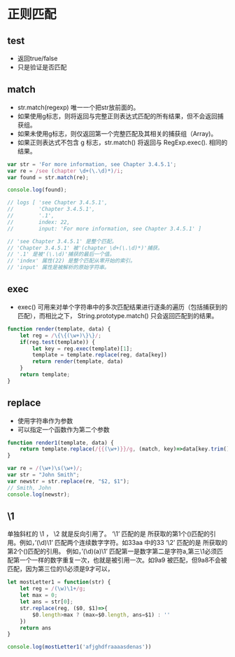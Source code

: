 # 正则匹配

## test

- 返回true/false
- 只是验证是否匹配

## match

- str.match(regexp) 唯一一个把str放前面的。
- 如果使用g标志，则将返回与完整正则表达式匹配的所有结果，但不会返回捕获组。
- 如果未使用g标志，则仅返回第一个完整匹配及其相关的捕获组（Array)。
- 如果正则表达式不包含 g 标志，str.match() 将返回与 RegExp.exec(). 相同的结果。

```js
var str = 'For more information, see Chapter 3.4.5.1';
var re = /see (chapter \d+(\.\d)*)/i;
var found = str.match(re);

console.log(found);

// logs [ 'see Chapter 3.4.5.1',
//        'Chapter 3.4.5.1',
//        '.1',
//        index: 22,
//        input: 'For more information, see Chapter 3.4.5.1' ]

// 'see Chapter 3.4.5.1' 是整个匹配。
// 'Chapter 3.4.5.1' 被'(chapter \d+(\.\d)*)'捕获。
// '.1' 是被'(\.\d)'捕获的最后一个值。
// 'index' 属性(22) 是整个匹配从零开始的索引。
// 'input' 属性是被解析的原始字符串。
```

## exec

- exec() 可用来对单个字符串中的多次匹配结果进行逐条的遍历（包括捕获到的匹配），而相比之下， String.prototype.match() 只会返回匹配到的结果。

```js
function render(template, data) {
    let reg = /\{\{(\w+)\}\}/;
    if(reg.test(template)) {
        let key = reg.exec(template)[1];
        template = template.replace(reg, data[key])
        return render(template, data)
    }
    return template;
}
```

## replace

- 使用字符串作为参数
- 可以指定一个函数作为第二个参数

```js
function render1(template, data) {
    return template.replace(/{{(\w+)}}/g, (match, key)=>data[key.trim()])
}
```

```js
var re = /(\w+)\s(\w+)/;
var str = "John Smith";
var newstr = str.replace(re, "$2, $1");
// Smith, John
console.log(newstr);
```

## \1

单独斜杠的 \1 ， \2 就是反向引用了。
‘\1’ 匹配的是 所获取的第1个()匹配的引用。例如，’(\d)\1’ 匹配两个连续数字字符。如33aa 中的33
‘\2’ 匹配的是 所获取的第2个()匹配的引用。
例如，’(\d)(a)\1’ 匹配第一是数字第二是字符a,第三\1必须匹配第一个一样的数字重复一次，也就是被引用一次。如9a9 被匹配，但9a8不会被匹配，因为第三位的\1必须是9才可以，

```js
let mostLetter1 = function(str) {
    let reg = /(\w)\1+/g;
    let max = 0;
    let ans = str[0];
    str.replace(reg, ($0, $1)=>{
        $0.length>max ? (max=$0.length, ans=$1) : ''
    })
    return ans
}

console.log(mostLetter1('afjghdfraaaasdenas'))
```
